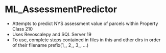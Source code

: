# ML_AssessmentPredictor
- Attempts to predict NYS assessment value of parcels within Property Class 210
- Uses Revoscalepy and SQL Server 19
- To use, complete steps contained in files in this and other dirs in order of their filename prefix(1_, 2_, 3_, ...)
